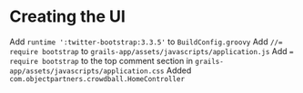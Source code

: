 Creating the UI
===

Add `runtime ':twitter-bootstrap:3.3.5'` to `BuildConfig.groovy`
Add `//= require bootstrap` to `grails-app/assets/javascripts/application.js`
Add `= require bootstrap` to the top comment section in `grails-app/assets/javascripts/application.css`
Added `com.objectpartners.crowdball.HomeController`




